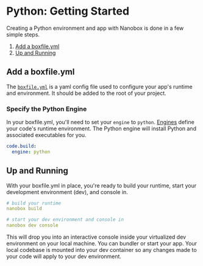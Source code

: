 # Python: Getting Started

Creating a Python environment and app with Nanobox is done in a few simple steps.

1. [Add a boxfile.yml](#add-a-boxfile-yml)
2. [Up and Running](#up-and-running)

## Add a boxfile.yml
The [`boxfile.yml`](https://docs.nanobox.io/boxfile/) is a yaml config file used to configure your app's runtime and environment. It should be added to the root of your project.

### Specify the Python Engine
In your boxfile.yml, you'll need to set your `engine` to `python`. [Engines](https://docs.nanobox.io/engines) define your code's runtime environment. The Python engine will install Python and associated executables for you.

```yaml
code.build:
  engine: python
```

## Up and Running
With your boxfile.yml in place, you're ready to build your runtime, start your development environment (dev), and console in.

```yaml
# build your runtime
nanobox build

# start your dev environment and console in
nanobox dev console
```

This will drop you into an interactive console inside your virtualized dev environment on your local machine. You can bundler or start your app. Your local codebase is mounted into your dev container so any changes made to your code will apply to your dev environment.
